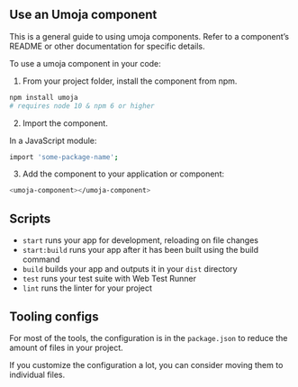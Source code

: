 ## Use an Umoja component

This is a general guide to using umoja components. Refer to a component’s README or other documentation for specific details.

To use a umoja component in your code:

1. From your project folder, install the component from npm.
```bash
npm install umoja
# requires node 10 & npm 6 or higher
```
2. Import the component.

In a JavaScript module:

```bash
import 'some-package-name';
```

3. Add the component to your application or component:

```bash
<umoja-component></umoja-component>
```

## Scripts

- `start` runs your app for development, reloading on file changes
- `start:build` runs your app after it has been built using the build command
- `build` builds your app and outputs it in your `dist` directory
- `test` runs your test suite with Web Test Runner
- `lint` runs the linter for your project

## Tooling configs

For most of the tools, the configuration is in the `package.json` to reduce the amount of files in your project.

If you customize the configuration a lot, you can consider moving them to individual files.
